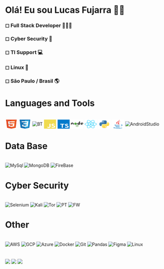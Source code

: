 # Olá! Eu sou Lucas Fujarra 👋🏻
### ◻ Full Stack Developer 👨🏻‍💻 
### ◻ Cyber Security 🔐
### ◻ TI Support 💻
### ◻ Linux 🐧
### ◻ São Paulo / Brasil 🌎
#
# Languages and Tools

<div style="display: inline_block"><br>
  <img align="center" alt="HTML" height="30" width="40" src="https://raw.githubusercontent.com/devicons/devicon/master/icons/html5/html5-original.svg">
  <img align="center" alt="CSS" height="30" width="40" src="https://raw.githubusercontent.com/devicons/devicon/master/icons/css3/css3-original.svg">
  <img align="center" alt="BT" height="30" width="40" src="https://cdn.jsdelivr.net/gh/devicons/devicon@latest/icons/bootstrap/bootstrap-original-wordmark.svg">
  <img align="center" alt="Js" height="30" width="40" src="https://raw.githubusercontent.com/devicons/devicon/master/icons/javascript/javascript-plain.svg">
  <img align="center" alt="Ts" height="30" width="40" src="https://raw.githubusercontent.com/devicons/devicon/master/icons/typescript/typescript-plain.svg">
  <img align="center" alt="Node" height="30" width="40" src="https://raw.githubusercontent.com/devicons/devicon/master/icons/nodejs/nodejs-original-wordmark.svg">
  <img align="center" alt="React" height="30" width="40" src="https://raw.githubusercontent.com/devicons/devicon/master/icons/react/react-original.svg">
  <img align="center" alt="Python" height="30" width="40" src="https://raw.githubusercontent.com/devicons/devicon/master/icons/python/python-original.svg">
  <img align="center" alt="Java" height="30" width="40" src="https://raw.githubusercontent.com/devicons/devicon/master/icons/java/java-original.svg">
  <img align="center" alt="AndroidStudio" height="30" width="40" src="https://cdn.jsdelivr.net/gh/devicons/devicon@latest/icons/androidstudio/androidstudio-original.svg">
</div>

#
# Data Base 

<div style="display: inline_block"><br>
  <img align="center" alt="MySql" height="30" width="40" src="https://cdn.jsdelivr.net/gh/devicons/devicon@latest/icons/mysql/mysql-original-wordmark.svg">
  <img align="center" alt="MongoDB" height="30" width="40" src="https://cdn.jsdelivr.net/gh/devicons/devicon@latest/icons/mongodb/mongodb-original-wordmark.svg">
  <img align="center" alt="FireBase" height="30" width="40" src="https://cdn.jsdelivr.net/gh/devicons/devicon@latest/icons/firebase/firebase-original.svg">
</div>

#
# Cyber Security
<div style="display: inline_block"><br>
  <img align="center" alt="Selenium" height="30" width="40" src="https://cdn.jsdelivr.net/gh/devicons/devicon@latest/icons/selenium/selenium-original.svg">
  <img align="center" alt="Kali" height="30" width="40" src="https://img.icons8.com/?size=100&id=101665&format=png&color=000000">
  <img align="center" alt="Tor" height="30" width="40" src="https://img.icons8.com/?size=100&id=LSOtRiURcRCx&format=png&color=000000">
  <img align="center" alt="PT" height="30" width="40" src="https://img.icons8.com/?size=100&id=XEnbmdky0kzu&format=png&color=000000">
  <img align="center" alt="FW" height="30" width="40" src="https://img.icons8.com/?size=100&id=16205&format=png&color=000000">
</div>

#
# Other

<div style="display: inline_block"><br>
  <img align="center" alt="AWS" height="30" width="40" src="https://cdn.jsdelivr.net/gh/devicons/devicon@latest/icons/amazonwebservices/amazonwebservices-original-wordmark.svg">
  <img align="center" alt="GCP" height="30" width="40" src="https://cdn.jsdelivr.net/gh/devicons/devicon@latest/icons/googlecloud/googlecloud-original.svg">
  <img align="center" alt="Azure" height="30" width="40" src="https://cdn.jsdelivr.net/gh/devicons/devicon@latest/icons/azure/azure-original.svg">
  <img align="center" alt="Docker" height="30" width="40" src="https://cdn.jsdelivr.net/gh/devicons/devicon@latest/icons/docker/docker-original.svg">
  <img align="center" alt="Git" height="30" width="40" src="https://cdn.jsdelivr.net/gh/devicons/devicon@latest/icons/git/git-original.svg">
  <img align="center" alt="Pandas" height="30" width="40" src="https://cdn.jsdelivr.net/gh/devicons/devicon@latest/icons/pandas/pandas-original-wordmark.svg">
  <img align="center" alt="Figma" height="30" width="40" src="https://cdn.jsdelivr.net/gh/devicons/devicon@latest/icons/figma/figma-original.svg">
  <img align="center" alt="Linux" height="30" width="40" src="https://cdn.jsdelivr.net/gh/devicons/devicon@latest/icons/linux/linux-original.svg">
</div>

#

<div>
  <a href="https://instagram.com/lucasfujarra" target="_blank"><img src="https://img.shields.io/badge/-Instagram-%23E4405F?style=for-the-badge&logo=instagram&logoColor=white" target="_blank"></a>
  <a href="https://www.linkedin.com/in/lucasfujarra/" target="_blank"><img src="https://img.shields.io/badge/-LinkedIn-%230077B5?style=for-the-badge&logo=linkedin&logoColor=white" target="_blank"></a>
 	<a href = "mailto:lucasfujarra1@gmail.com"><img src="https://img.shields.io/badge/-Gmail-%23333?style=for-the-badge&logo=gmail&logoColor=white" target="_blank"></a>
</div>
